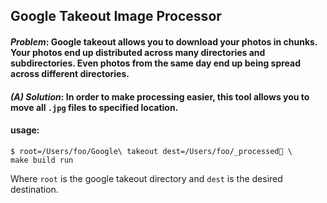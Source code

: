 ## Google Takeout Image Processor

#### _Problem_: Google takeout allows you to download your photos in chunks. Your photos end up distributed across many directories and subdirectories. Even photos from the same day end up being spread across different directories. 

#### _(A) Solution_: In order to make processing easier, this tool allows you to move all `.jpg` files to specified location.

#### usage:

```
$ root=/Users/foo/Google\ takeout dest=/Users/foo/_processed \
make build run
```

Where `root` is the google takeout directory
and `dest` is the desired destination.
